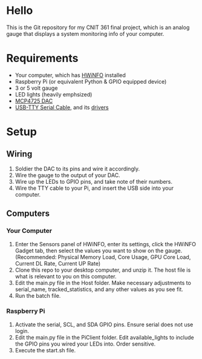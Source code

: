 # Hello

This is the Git repository for my CNIT 361 final project, which is an analog gauge that displays a system monitoring info of your computer. 

# Requirements

- Your computer, which has [HWiNFO](https://www.hwinfo.com/download/) installed
- Raspberry Pi (or equivalent Python & GPIO equipped device)
- 3 or 5 volt gauge
- LED lights (heavily emphsized)
- [MCP4725 DAC](https://www.adafruit.com/product/935)
- [USB-TTY Serial Cable]([url](https://www.adafruit.com/product/954)), and its [drivers]([url](https://www.silabs.com/developers/usb-to-uart-bridge-vcp-drivers?tab=downloads))

# Setup

## Wiring

1. Soldier the DAC to its pins and wire it accordingly.
2. Wire the gauge to the output of your DAC.
3. Wire up the LEDs to GPIO pins, and take note of their numbers.
4. Wire the TTY cable to your Pi, and insert the USB side into your computer. 

## Computers

### Your Computer

1. Enter the Sensors panel of HWiNFO, enter its settings, click the HWiNFO Gadget tab, then select the values you want to show on the gauge. (Recommended: Physical Memory Load, Core Usage, GPU Core Load, Current DL Rate, Current UP Rate)
2. Clone this repo to your desktop computer, and unzip it. The host file is what is relevant to you on this computer.
3. Edit the main.py file in the Host folder. Make necessary adjustments to serial_name, tracked_statistics, and any other values as you see fit.
4. Run the batch file.

### Raspberry Pi

1. Activate the serial, SCL, and SDA GPIO pins. Ensure serial does not use login. 
2. Edit the main.py file in the PiClient folder. Edit available_lights to include the GPIO pins you wired your LEDs into. Order sensitive.
3. Execute the start.sh file. 
